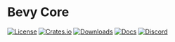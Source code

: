 # Bevy Core

[![License](https://img.shields.io/badge/license-MIT%2FApache-blue.svg)](https://github.com/bevyengine/bevy#license)
[![Crates.io](https://img.shields.io/crates/v/bevy_core.svg)](https://crates.io/crates/bevy_core)
[![Downloads](https://img.shields.io/crates/d/bevy_core.svg)](https://crates.io/crates/bevy_core)
[![Docs](https://docs.rs/bevy_core/badge.svg)](https://docs.rs/bevy_core/latest/bevy_core/)
[![Discord](https://img.shields.io/discord/691052431525675048.svg?label=&logo=discord&logoColor=ffffff&color=7389D8&labelColor=6A7EC2)](https://discord.gg/bevy)
